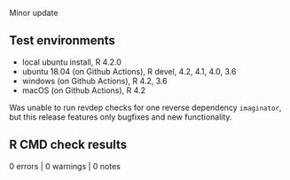 Minor update

## Test environments

* local ubuntu install, R 4.2.0
* ubuntu 18.04 (on Github Actions), R devel, 4.2, 4.1, 4.0, 3.6
* windows (on Github Actions), R 4.2, 3.6
* macOS (on Github Actions), R 4.2

Was unable to run revdep checks for one reverse dependency `imaginator`, but this release
features only bugfixes and new functionality.

## R CMD check results

0 errors | 0 warnings | 0 notes
